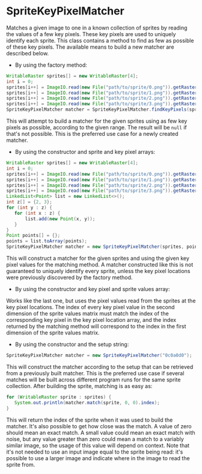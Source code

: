 # SpriteKeyPixelMatcher
Matches a given image to one in a known collection of sprites by reading the values of a few key pixels. These key pixels are used to uniquely identify each sprite. This class contains a method to find as few as possible of these key pixels. The available means to build a new matcher are described below.
* By using the factory method:
```java
WritableRaster sprites[] = new WritableRaster[4];
int i = 0;
sprites[i++] = ImageIO.read(new File("path/to/sprite/0.png")).getRaster();
sprites[i++] = ImageIO.read(new File("path/to/sprite/1.png")).getRaster();
sprites[i++] = ImageIO.read(new File("path/to/sprite/2.png")).getRaster();
sprites[i++] = ImageIO.read(new File("path/to/sprite/3.png")).getRaster();
SpriteKeyPixelMatcher matcher = SpriteKeyPixelMatcher.findKeyPixels(sprites, 1, 10);
```
This will attempt to build a matcher for the given sprites using as few key pixels as possible, according to the given range. The result will be `null` if that's not possible. This is the preferred use case for a newly created matcher.
* By using the constructor and sprite and key pixel arrays:
```java
WritableRaster sprites[] = new WritableRaster[4];
int i = 0;
sprites[i++] = ImageIO.read(new File("path/to/sprite/0.png")).getRaster();
sprites[i++] = ImageIO.read(new File("path/to/sprite/1.png")).getRaster();
sprites[i++] = ImageIO.read(new File("path/to/sprite/2.png")).getRaster();
sprites[i++] = ImageIO.read(new File("path/to/sprite/3.png")).getRaster();
LinkedList<Point> list = new LinkedList<>();
int z[] = {2, 3};
for (int y : z) {
   for (int x : z) {
       list.add(new Point(x, y));
   }
}
Point points[] = {};
points = list.toArray(points);
SpriteKeyPixelMatcher matcher = new SpriteKeyPixelMatcher(sprites, points);
```
This will construct a matcher for the given sprites and using the given key pixel values for the matching method. A matcher constructed like this is not guaranteed to uniquely identify every sprite, unless the key pixel locations were previously discovered by the factory method.
* By using the constructor and key pixel and sprite values array:

Works like the last one, but uses the pixel values read from the sprites at the key pixel locations. The index of every key pixel value in the second dimension of the sprite values matrix must match the index of the corresponding key pixel in the key pixel location array, and the index returned by the matching method will correspond to the index in the first dimension of the sprite values matrix.
* By using the constructor and the setup string:
```java
SpriteKeyPixelMatcher matcher = new SpriteKeyPixelMatcher("0c0a0d0");
```
This will construct the matcher according to the setup that can be retrieved from a previously built matcher. This is the preferred use case if several matches will be built across different program runs for the same sprite collection. After building the sprite, matching is as easy as:
```java
for (WritableRaster sprite : sprites) {
   System.out.println(matcher.match(sprite, 0, 0).index);
}
```
This will return the index of the sprite when it was used to build the matcher. It's also possible to get how close was the match. A value of zero should mean an exact match. A small value could mean an exact match with noise, but any value greater than zero could mean a match to a variably similar image, so the usage of this value will depend on context. Note that it's not needed to use an input image equal to the sprite being read: it's possible to use a larger image and indicate where in the image to read the sprite from.
